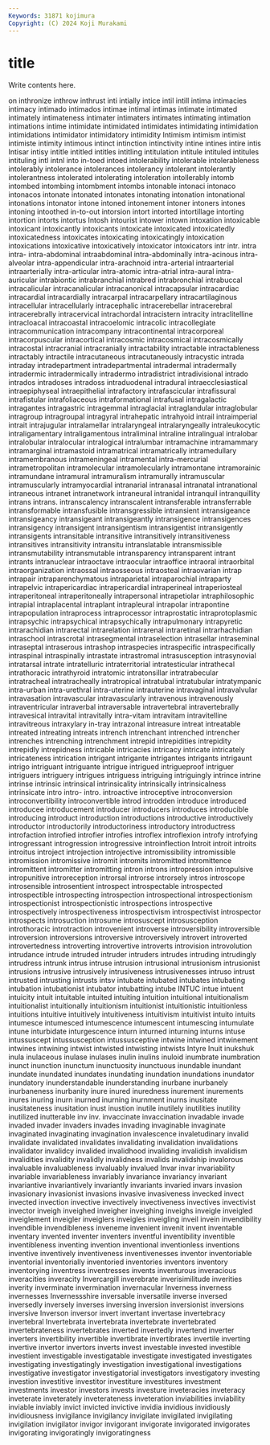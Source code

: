 ```yaml
---
Keywords: 31871 kojimura
Copyright: (C) 2024 Koji Murakami
---
```


# title

Write contents here.



on inthronize inthrow inthrust inti intially
intice intil intill intima intimacies intimacy intimado intimados intimae intimal
intimas intimate intimated intimately intimateness intimater intimaters intimates intimating intimation
intimations intime intimidate intimidated intimidates intimidating intimidation intimidations intimidator intimidatory
intimidity Intimism intimism intimist intimiste intimity intimous intinct intinction intinctivity
intine intines intire intis Intisar intisy intitle intitled intitles intitling
intitulation intitule intituled intitules intituling intl intnl into in-toed intoed
intolerability intolerable intolerableness intolerably intolerance intolerances intolerancy intolerant intolerantly intolerantness
intolerated intolerating intoleration intollerably intomb intombed intombing intombment intombs intonable
intonaci intonaco intonacos intonate intonated intonates intonating intonation intonational intonations
intonator intone intoned intonement intoner intoners intones intoning intoothed in-to-out
intorsion intort intorted intortillage intorting intortion intorts intortus Intosh intourist
intower intown intoxation intoxicable intoxicant intoxicantly intoxicants intoxicate intoxicated intoxicatedly
intoxicatedness intoxicates intoxicating intoxicatingly intoxication intoxications intoxicative intoxicatively intoxicator intoxicators
intr intr. intra intra- intra-abdominal intraabdominal intra-abdominally intra-acinous intra-alveolar intra-appendicular
intra-arachnoid intra-arterial intraarterial intraarterially intra-articular intra-atomic intra-atrial intra-aural intra-auricular intrabiontic
intrabranchial intrabred intrabronchial intrabuccal intracalicular intracanalicular intracanonical intracapsular intracardiac intracardial
intracardially intracarpal intracarpellary intracartilaginous intracellular intracellularly intracephalic intracerebellar intracerebral intracerebrally
intracervical intrachordal intracistern intracity intraclitelline intracloacal intracoastal intracoelomic intracolic intracollegiate
intracommunication intracompany intracontinental intracorporeal intracorpuscular intracortical intracosmic intracosmical intracosmically intracostal
intracranial intracranially intractability intractable intractableness intractably intractile intracutaneous intracutaneously intracystic
intrada intraday intradepartment intradepartmental intradermal intradermally intradermic intradermically intradermo intradistrict
intradivisional intrado intrados intradoses intradoss intraduodenal intradural intraecclesiastical intraepiphyseal intraepithelial
intrafactory intrafascicular intrafissural intrafistular intrafoliaceous intraformational intrafusal intragalactic intragantes intragastric
intragemmal intraglacial intraglandular intraglobular intragroup intragroupal intragyral intrahepatic intrahyoid intrail
intraimperial intrait intrajugular intralamellar intralaryngeal intralaryngeally intraleukocytic intraligamentary intraligamentous intraliminal
intraline intralingual intralobar intralobular intralocular intralogical intralumbar intramachine intramammary intramarginal
intramastoid intramatrical intramatrically intramedullary intramembranous intrameningeal intramental intra-mercurial intrametropolitan intramolecular
intramolecularly intramontane intramorainic intramundane intramural intramuralism intramurally intramuscular intramuscularly intramyocardial
intranarial intranasal intranatal intranational intraneous intranet intranetwork intraneural intranidal intranquil
intranquillity intrans intrans. intranscalency intranscalent intransferable intransferrable intransformable intransfusible intransgressible
intransient intransigeance intransigeancy intransigeant intransigeantly intransigence intransigences intransigency intransigent intransigentism
intransigentist intransigently intransigents intransitable intransitive intransitively intransitiveness intransitives intransitivity intransitu
intranslatable intransmissible intransmutability intransmutable intransparency intransparent intrant intrants intranuclear intraoctave
intraocular intraoffice intraoral intraorbital intraorganization intraossal intraosseous intraosteal intraovarian intrap
intrapair intraparenchymatous intraparietal intraparochial intraparty intrapelvic intrapericardiac intrapericardial intraperineal intraperiosteal
intraperitoneal intraperitoneally intrapersonal intrapetiolar intraphilosophic intrapial intraplacental intraplant intrapleural intrapolar
intrapontine intrapopulation intraprocess intraprocessor intraprostatic intraprotoplasmic intrapsychic intrapsychical intrapsychically intrapulmonary
intrapyretic intrarachidian intrarectal intrarelation intrarenal intraretinal intrarhachidian intraschool intrascrotal intrasegmental
intraselection intrasellar intraseminal intraseptal intraserous intrashop intraspecies intraspecific intraspecifically intraspinal
intraspinally intrastate intrastromal intrasusception intrasynovial intratarsal intrate intratelluric intraterritorial intratesticular
intrathecal intrathoracic intrathyroid intratomic intratonsillar intratrabecular intratracheal intratracheally intratropical intratubal
intratubular intratympanic intra-urban intra-urethral intra-uterine intrauterine intravaginal intravalvular intravasation intravascular
intravascularly intravenous intravenously intraventricular intraverbal intraversable intravertebral intravertebrally intravesical intravital
intravitally intra-vitam intravitam intravitelline intravitreous intraxylary in-tray intrazonal intreasure intreat
intreatable intreated intreating intreats intrench intrenchant intrenched intrencher intrenches intrenching
intrenchment intrepid intrepidities intrepidity intrepidly intrepidness intricable intricacies intricacy intricate
intricately intricateness intrication intrigant intrigante intrigantes intrigants intrigaunt intrigo intriguant
intriguante intrigue intrigued intrigueproof intriguer intriguers intriguery intrigues intriguess intriguing
intriguingly intrince intrine intrinse intrinsic intrinsical intrinsicality intrinsically intrinsicalness intrinsicate
intro intro- intro. introactive introceptive introconversion introconvertibility introconvertible introd introdden
introduce introduced introducee introducement introducer introducers introduces introducible introducing introduct
introduction introductions introductive introductively introductor introductorily introductoriness introductory introductress introfaction
introfied introfier introfies introflex introflexion introfy introfying introgressant introgression introgressive
introinflection Introit introit introits introitus introject introjection introjective intromissibility intromissible
intromission intromissive intromit intromits intromitted intromittence intromittent intromitter intromitting intron
introns intropression intropulsive intropunitive introreception introrsal introrse introrsely intros introscope
introsensible introsentient introspect introspectable introspected introspectible introspecting introspection introspectional introspectionism
introspectionist introspectionistic introspections introspective introspectively introspectiveness introspectivism introspectivist introspector introspects
introsuction introsume introsuscept introsusception introthoracic introtraction introvenient introverse introversibility introversible
introversion introversions introversive introversively introvert introverted introvertedness introverting introvertive introverts
introvision introvolution intrudance intrude intruded intruder intruders intrudes intruding intrudingly
intrudress intrunk intrus intruse intrusion intrusional intrusionism intrusionist intrusions intrusive
intrusively intrusiveness intrusivenesses intruso intrust intrusted intrusting intrusts intsv intubate
intubated intubates intubating intubation intubationist intubator intubatting intube INTUC intue
intuent intuicity intuit intuitable intuited intuiting intuition intuitional intuitionalism intuitionalist
intuitionally intuitionism intuitionist intuitionistic intuitionless intuitions intuitive intuitively intuitiveness intuitivism
intuitivist intuito intuits intumesce intumesced intumescence intumescent intumescing intumulate intune
inturbidate inturgescence inturn inturned inturning inturns intuse intussuscept intussusception intussusceptive
intwine intwined intwinement intwines intwining intwist intwisted intwisting intwists Intyre
Inuit inukshuk inula inulaceous inulase inulases inulin inulins inuloid inumbrate
inumbration inunct inunction inunctum inunctuosity inunctuous inundable inundant inundate inundated
inundates inundating inundation inundations inundator inundatory inunderstandable inunderstanding inurbane inurbanely
inurbaneness inurbanity inure inured inuredness inurement inurements inures inuring inurn
inurned inurning inurnment inurns inusitate inusitateness inusitation inust inustion inutile
inutilely inutilities inutility inutilized inutterable inv inv. invaccinate invaccination invadable
invade invaded invader invaders invades invading invaginable invaginate invaginated invaginating
invagination invalescence invaletudinary invalid invalidate invalidated invalidates invalidating invalidation invalidations
invalidator invalidcy invalided invalidhood invaliding invalidish invalidism invalidities invalidity invalidly
invalidness invalids invalidship invalorous invaluable invaluableness invaluably invalued Invar invar
invariability invariable invariableness invariably invariance invariancy invariant invariantive invariantively invariantly
invariants invaried invars invasion invasionary invasionist invasions invasive invasiveness invecked
invect invected invection invective invectively invectiveness invectives invectivist invector inveigh
inveighed inveigher inveighing inveighs inveigle inveigled inveiglement inveigler inveiglers inveigles
inveigling inveil invein invendibility invendible invendibleness inveneme invenient invenit invent
inventable inventary invented inventer inventers inventful inventibility inventible inventibleness inventing
invention inventional inventionless inventions inventive inventively inventiveness inventivenesses inventor inventoriable
inventorial inventorially inventoried inventories inventors inventory inventorying inventress inventresses invents
inventurous inveracious inveracities inveracity Invercargill inverebrate inverisimilitude inverities inverity inverminate
invermination invernacular Inverness inverness invernesses Invernessshire inversable inversatile inverse inversed
inversedly inversely inverses inversing inversion inversionist inversions inversive Inverson inversor
invert invertant invertase invertebracy invertebral Invertebrata invertebrata invertebrate invertebrated invertebrateness
invertebrates inverted invertedly invertend inverter inverters invertibility invertible invertibrate invertibrates
invertile inverting invertive invertor invertors inverts invest investable invested investible
investient investigable investigatable investigate investigated investigates investigating investigatingly investigation investigational
investigations investigative investigator investigatorial investigators investigatory investing investion investitive investitor
investiture investitures investment investments investor investors invests investure inveteracies inveteracy
inveterate inveterately inveterateness inveteration inviabilities inviability inviable inviably invict invicted
invictive invidia invidious invidiously invidiousness invigilance invigilancy invigilate invigilated invigilating
invigilation invigilator invigor invigorant invigorate invigorated invigorates invigorating invigoratingly invigoratingness
